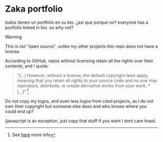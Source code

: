 # Zaka portfolio

todos tienen un portfolio en su bio. ¿asi que porque no?
everyone has a portfolio linked in bio. so why not?

> [!WARNING]
> This is not "open source", unlike my other projects this repo does not have a license.

According to GitHub, repos without licensing retain all the rights over their contents, and I quote:

> "*[...]* However, without a license, the default copyright laws apply, meaning that you retain all rights to your source code and no one may reproduce, distribute, or create derivative works from your work. *[...]" [^1]

Do not copy my logos, and even less logos from cited projects, as I do not own their copyright but someone else does and who knows where you could end up?

(javascript is an exception, just copy that stuff if you want i dont care lmao)

[^1]: See [here](https://docs.github.com/en/repositories/managing-your-repositorys-settings-and-features/customizing-your-repository/licensing-a-repository#:~:text=However%2C%20without%20a%20license%2C%20the%20default%20copyright%20laws%20apply%2C%20meaning%20that%20you%20retain%20all%20rights%20to%20your%20source%20code%20and%20no%20one%20may%20reproduce%2C%20distribute%2C%20or%20create%20derivative%20works%20from%20your%20work.) more info
